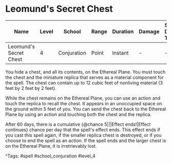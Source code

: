 # Leomund's Secret Chest

| Name | Level | School | Range | Duration | Damage | Save DC & Type |
|------|-------|--------|-------|----------|--------|----------------|
| Leomund's Secret Chest | 4 | Conjuration | Point | Instant | - | - |

You hide a chest, and all its contents, on the Ethereal Plane. You must touch the chest and the miniature replica that serves as a material component for the spell. The chest can contain up to 12 cubic feet of nonliving material (3 feet by 2 feet by 2 feet).

While the chest remains on the Ethereal Plane, you can use an action and touch the replica to recall the chest. It appears in an unoccupied space on the ground within 5 feet of you. You can send the chest back to the Ethereal Plane by using an action and touching both the chest and the replica.

After 60 days, there is a cumulative {@chance 5|||Effect ends!|Effect continues} chance per day that the spell's effect ends. This effect ends if you cast this spell again, if the smaller replica chest is destroyed, or if you choose to end the spell as an action. If the spell ends and the larger chest is on the Ethereal Plane, it is irretrievably lost.

^Tags: #spell #school_conjuration #level_4